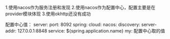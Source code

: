 1.使用nacos作为服务注册和发现
2.使用nacos作为配置中心，配置主要是在provider模块体现
3.使用okhttp还没有成功

配置中心值：
server:
  port: 8092
spring:
  cloud:
    nacos:
      discovery:
        server-addr: 127.0.0.1:8848
        service: ${spring.application.name}
my: 配置中心取的值